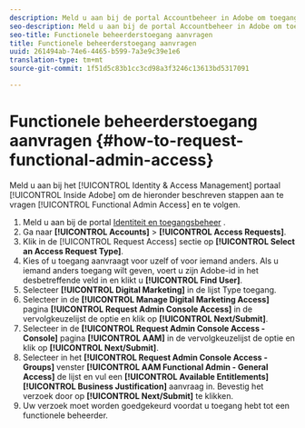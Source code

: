 ```yaml
---
description: Meld u aan bij de portal Accountbeheer in Adobe om toegang tot functionele beheerfuncties aan te vragen en de hieronder beschreven stappen te volgen.
seo-description: Meld u aan bij de portal Accountbeheer in Adobe om toegang tot functionele beheerfuncties aan te vragen en de hieronder beschreven stappen te volgen.
seo-title: Functionele beheerderstoegang aanvragen
title: Functionele beheerderstoegang aanvragen
uuid: 261494ab-74e6-4465-b599-7a3e9c39e1e6
translation-type: tm+mt
source-git-commit: 1f51d5c83b1cc3cd98a3f3246c13613bd5317091

---
```



# Functionele beheerderstoegang aanvragen {#how-to-request-functional-admin-access}

Meld u aan bij het [!UICONTROL Identity & Access Management] portaal [!UICONTROL Inside Adobe] om de hieronder beschreven stappen aan te vragen [!UICONTROL Functional Admin Access] en te volgen.

<!-- request-functional-admin-access.xml -->

1. Meld u aan bij de portal [Identiteit en toegangsbeheer](https://iam.corp.adobe.com) .
2. Ga naar **[!UICONTROL Accounts]** > **[!UICONTROL Access Requests]**.
3. Klik in de [!UICONTROL Request Access] sectie op **[!UICONTROL Select an Access Request Type]**.
4. Kies of u toegang aanvraagt voor uzelf of voor iemand anders. Als u iemand anders toegang wilt geven, voert u zijn Adobe-id in het desbetreffende veld in en klikt u **[!UICONTROL Find User]**.
5. Selecteer **[!UICONTROL Digital Marketing]** in de lijst Type toegang.
6. Selecteer in de **[!UICONTROL Manage Digital Marketing Access]** pagina **[!UICONTROL Request Admin Console Access]** in de vervolgkeuzelijst de optie en klik op **[!UICONTROL Next/Submit]**.
7. Selecteer in de **[!UICONTROL Request Admin Console Access - Console]** pagina **[!UICONTROL AAM]** in de vervolgkeuzelijst de optie en klik op **[!UICONTROL Next/Submit]**.
8. Selecteer in het **[!UICONTROL Request Admin Console Access - Groups]** venster **[!UICONTROL AAM Functional Admin - General Access]** de lijst en vul een **[!UICONTROL Available Entitlements]** **[!UICONTROL Business Justification]** aanvraag in. Bevestig het verzoek door op **[!UICONTROL Next/Submit]** te klikken.
9. Uw verzoek moet worden goedgekeurd voordat u toegang hebt tot een functionele beheerder.